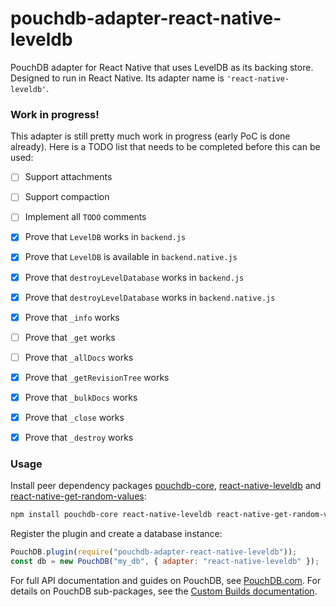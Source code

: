pouchdb-adapter-react-native-leveldb
======

PouchDB adapter for React Native that uses LevelDB as its backing store. Designed to run in React Native. Its adapter name is `'react-native-leveldb'`.


### Work in progress!

This adapter is still pretty much work in progress (early PoC is done already). Here is a TODO list that needs to be completed before this can be used:

- [ ] Support attachments
- [ ] Support compaction
- [ ] Implement all `TODO` comments
- [x] Prove that `LevelDB` works in `backend.js`
- [x] Prove that `LevelDB` is available in `backend.native.js`
- [x] Prove that `destroyLevelDatabase` works in `backend.js`
- [x] Prove that `destroyLevelDatabase` works in `backend.native.js`
- [x] Prove that `_info` works
- [ ] Prove that `_get` works
- [ ] Prove that `_allDocs` works
- [x] Prove that `_getRevisionTree` works
- [x] Prove that `_bulkDocs` works
- [x] Prove that `_close` works
- [x] Prove that `_destroy` works


### Usage

Install peer dependency packages [pouchdb-core](https://www.npmjs.com/package/pouchdb-core), [react-native-leveldb](https://www.npmjs.com/package/react-native-leveldb) and [react-native-get-random-values](https://www.npmjs.com/package/react-native-get-random-values):

```bash
npm install pouchdb-core react-native-leveldb react-native-get-random-values --save
```

Register the plugin and create a database instance:

```js
PouchDB.plugin(require("pouchdb-adapter-react-native-leveldb"));
const db = new PouchDB("my_db", { adapter: "react-native-leveldb" });
```

For full API documentation and guides on PouchDB, see [PouchDB.com](http://pouchdb.com/). For details on PouchDB sub-packages, see the [Custom Builds documentation](http://pouchdb.com/custom.html).
